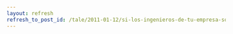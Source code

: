 ```yaml
---
layout: refresh
refresh_to_post_id: /tale/2011-01-12/si-los-ingenieros-de-tu-empresa-son-unos-intiles-contrata-buenos-abogados.html
---
```

